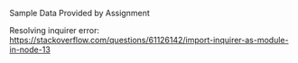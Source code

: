 Sample Data Provided by Assignment

Resolving inquirer error:
https://stackoverflow.com/questions/61126142/import-inquirer-as-module-in-node-13
